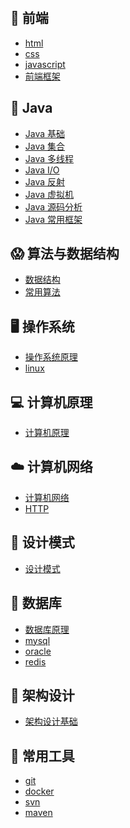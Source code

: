 &nbsp;&nbsp;
## 🎦 前端

- [html]() </br>
- [css]() </br>
- [javascript]() </br>
- [前端框架]()

## 🌳 Java

- [Java 基础]() </br>
- [Java 集合]() </br>
- [Java 多线程]() </br>
- [Java I/O]() </br>
- [Java 反射]() </br> 
- [Java 虚拟机]() </br> 
- [Java 源码分析]() </br> 
- [Java 常用框架]() 

## 😱 算法与数据结构

- [数据结构]() </br>
- [常用算法]() 

## 🖥 操作系统

- [操作系统原理]() </br>
- [linux]()

## 💻 计算机原理

- [计算机原理]() 

## ☁️ 计算机网络

- [计算机网络]() </br>
- [HTTP]() 

## 🎨 设计模式

- [设计模式]() 


## 💾 数据库

- [数据库原理]() </br>
- [mysql]() </br>
- [oracle]() </br>
- [redis]()

## 📖 架构设计

- [架构设计基础]() </br>

## 💼 常用工具

- [git]() </br>
- [docker]() </br>
- [svn]() </br>
- [maven]()



